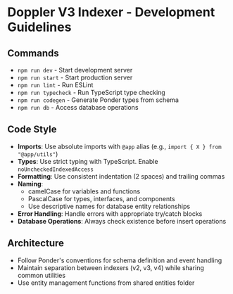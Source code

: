 # Doppler V3 Indexer - Development Guidelines

## Commands
- `npm run dev` - Start development server
- `npm run start` - Start production server
- `npm run lint` - Run ESLint
- `npm run typecheck` - Run TypeScript type checking
- `npm run codegen` - Generate Ponder types from schema
- `npm run db` - Access database operations

## Code Style
- **Imports**: Use absolute imports with `@app` alias (e.g., `import { X } from "@app/utils"`)
- **Types**: Use strict typing with TypeScript. Enable `noUncheckedIndexedAccess`
- **Formatting**: Use consistent indentation (2 spaces) and trailing commas
- **Naming**: 
  - camelCase for variables and functions
  - PascalCase for types, interfaces, and components
  - Use descriptive names for database entity relationships
- **Error Handling**: Handle errors with appropriate try/catch blocks
- **Database Operations**: Always check existence before insert operations

## Architecture
- Follow Ponder's conventions for schema definition and event handling
- Maintain separation between indexers (v2, v3, v4) while sharing common utilities
- Use entity management functions from shared entities folder